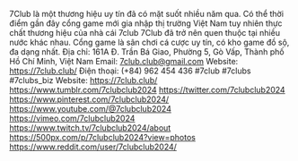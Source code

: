 7Club là một thương hiệu uy tín đã có mặt suốt nhiều năm qua. Có thể thời điểm gần đây cổng game mới gia nhập thị trường Việt Nam tuy nhiên thực chất thương hiệu của nhà cái 7club 7Club đã trở nên quen thuộc tại nhiều nước khác nhau. Cổng game là sân chơi cá cược uy tín, có kho game đồ sộ, đa dạng nhất.
Địa chỉ: 161A Đ. Trần Bá Giao, Phường 5, Gò Vấp, Thành phố Hồ Chí Minh, Việt Nam
Email: 7club.club@gmail.com
Website: https://7club.club/
Điện thoại: (+84) 962 454 436
#7club #7clubs #7clubs_biz
Website:
https://7club.club/
https://www.tumblr.com/7clubclub2024
https://twitter.com/7clubclub2024
https://www.pinterest.com/7clubclub2024/
https://www.youtube.com/@7clubclub2024
https://vimeo.com/7clubclub2024
https://www.twitch.tv/7clubclub2024/about
https://500px.com/p/7clubclub2024?view=photos
https://www.reddit.com/user/7clubclub2024/